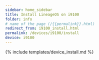 ```yaml
---
sidebar: home_sidebar
title: Install LineageOS on i9100
folder: info
# name of the page (/{{permalink}}.html)
redirect_from: i9100_install.html
permalink: /devices/i9100/install
device: i9100
---
```

{% include templates/device_install.md %}
